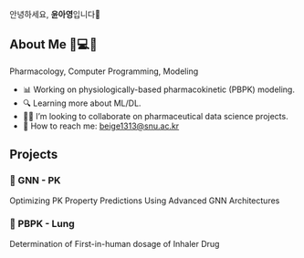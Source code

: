 안녕하세요, **윤아영**입니다💞

## About Me 💊💻🌟
Pharmacology, Computer Programming, Modeling

- 📊 Working on physiologically-based pharmacokinetic (PBPK) modeling.
- 🔍 Learning more about ML/DL.
- 🏃‍♀️ I’m looking to collaborate on pharmaceutical data science projects.
- 📧 How to reach me: beige1313@snu.ac.kr

## Projects
### 💚 GNN - PK
Optimizing PK Property Predictions Using Advanced GNN Architectures

### 💛 PBPK - Lung
Determination of First-in-human dosage of Inhaler Drug


